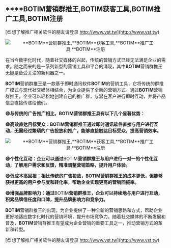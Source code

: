 ## ****BOTIM**营销群推王,**BOTIM**获客工具,**BOTIM**推广工具,**BOTIM**注册**

[😍想了解推广相关软件的朋友请登录 http://www.vst.tw](http://www.vst.tw)

 <center><img src="https://vst.tw/MP4/tuiguang/png/1.png" alt="**BOTIM**营销群推王,**BOTIM**获客工具,**BOTIM**推广工具,**BOTIM**注册"></center>

在当今数字化时代，随着社交媒体的兴起，传统的营销方式已经无法满足企业的需求。随之而来的是一系列新型的营销工具和平台的涌现，其中**BOTIM**营销群推王无疑是备受关注的新利器之一。

**BOTIM**营销群推王是一款基于即时通讯软件**BOTIM**的营销工具，它将传统的群推广模式与现代社交媒体相结合，为企业提供了全新的营销方式。通过**BOTIM**营销群推王，企业可以轻松地创建自己的推广群，与潜在客户进行即时互动，并将产品信息直接传递给他们。

**😄与传统的广告推广相比，**BOTIM**营销群推王具有以下几个显著优势：**

**😄高效直达目标受众：**BOTIM**营销群推王通过即时通讯软件直接与用户进行互动，无需经过繁琐的广告投放和推广，能够直接触达目标受众，提高营销效率。**

 <center><img src="https://vst.tw/MP4/tuiguang/png/6.png" alt="**BOTIM**营销群推王,**BOTIM**获客工具,**BOTIM**推广工具,**BOTIM**注册"></center>

**😄个性化互动：企业可以通过**BOTIM**营销群推王与用户进行一对一的个性化互动，了解用户需求和反馈，精准调整营销策略，提升用户体验。**

**😄低成本高回报：相比传统的广告投放，**BOTIM**营销群推王的成本更低，但能够获得更高的用户参与度和转化率，帮助企业实现更高的营销回报率。**

**😄增强品牌影响力：通过**BOTIM**营销群推王，企业可以持续地与用户进行互动，积累品牌信任度和口碑，提升品牌影响力和竞争力。**

**BOTIM**营销群推王的出现，为企业提供了一种全新的营销思路和方式，帮助企业更好地适应数字化时代的营销环境，提升市场竞争力。随着社交媒体的不断发展和普及，**BOTIM**营销群推王有望成为企业营销的重要工具之一，推动营销方式的革新和转型。

[😍想了解推广相关软件的朋友请登录 http://www.vst.tw](http://www.vst.tw)



